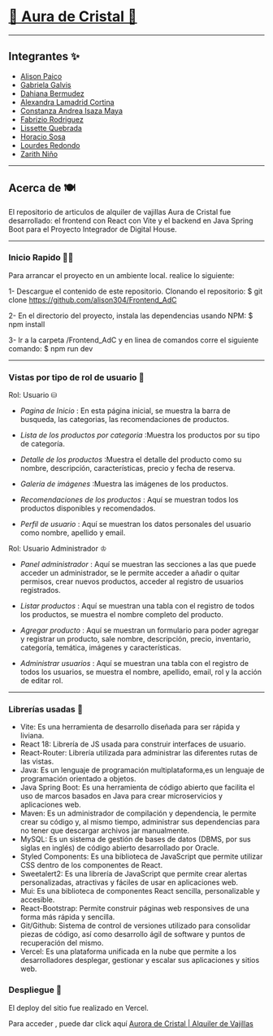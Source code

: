 # [🔮 Aura de Cristal 🔮](https://github.com/alison304/Frontend_AdC)

---
## Integrantes ✨

- [Alison Paico](https://github.com/alison304)
- [Gabriela Galvis](https://github.com/GabrielaGalvis)
- [Dahiana Bermudez](https://github.com/DahianaBermudez)
- [Alexandra Lamadrid Cortina](https://github.com/AlexandraLamadrid)
- [Constanza Andrea Isaza Maya](https://github.com/constanzaisaza92)
- [Fabrizio Rodriguez](https://github.com/FabrizioR17)
- [Lissette Quebrada](https://github.com/lissque)
- [Horacio Sosa](https://github.com/hsosa09)
- [Lourdes Redondo](https://github.com/Lourdes-Redondo/)
- [Zarith Niño](https://github.com/zarith01)

---
## Acerca de 🍽️

El repositorio de articulos de alquiler de vajillas Aura de Cristal fue desarrollado: el frontend con React con Vite y el backend en Java Spring Boot para el Proyecto Integrador de Digital House.

---
### Inicio Rapido 🏃‍♀️

Para arrancar el proyecto en un ambiente local. realice lo siguiente:

1- Descargue el contenido de este repositorio. Clonando el repositorio: $ git clone https://github.com/alison304/Frontend_AdC

2- En el directorio del proyecto, instala las dependencias usando NPM: $ npm install

3- Ir a la carpeta /Frontend_AdC y en linea de comandos corre el siguiente comando: $ npm run dev

---
### Vistas por tipo de rol de usuario 👤

Rol: Usuario ⛁

- *Pagina de Inicio* : En esta página inicial, se muestra la barra de busqueda, las categorias, las recomendaciones de productos. 

- *Lista de los productos por categoria* :Muestra los productos por su tipo de categoría.

- *Detalle de los productos* :Muestra el detalle del producto como su nombre, descripción, características, precio y fecha de reserva.

- *Galería de imágenes* :Muestra las imágenes de los productos.

- *Recomendaciones de los productos* : Aquí se muestran todos los productos disponibles y recomendados.

- *Perfil de usuario* : Aquí se muestran los datos personales del usuario como nombre, apellido y email.

Rol: Usuario Administrador ♔

- *Panel administrador* : Aquí se muestran las secciones a las que puede acceder un administrador, se le permite acceder a añadir o quitar permisos, crear nuevos productos, acceder al registro de usuarios registrados.

- *Listar productos* : Aquí se muestran una tabla con el registro de todos los productos, se muestra el nombre completo del producto.

- *Agregar producto* : Aquí se muestran un formulario para poder agregar y registrar un producto, sale nombre, descripción, precio, inventario, categoría, temática, imágenes y características.

- *Administrar usuarios* : Aquí se muestran una tabla con el registro de todos los usuarios, se muestra el nombre, apellido, email, rol y la acción de editar rol.

---
### Librerías usadas 🍷

- Vite: Es una herramienta de desarrollo diseñada para ser rápida y liviana.
- React 18: Librería de JS usada para construir interfaces de usuario.
- React-Router: Librería utilizada para administrar las diferentes rutas de las vistas.
- Java: Es un lenguaje de programación multiplataforma,es un lenguaje de programación orientado a objetos.
- Java Spring Boot: Es una herramienta de código abierto que facilita el uso de marcos basados ​​en Java para crear microservicios y aplicaciones web.
- Maven: Es un administrador de compilación y dependencia, le permite crear su código y, al mismo tiempo, administrar sus dependencias para no tener que descargar archivos jar manualmente.
- MySQL: Es un sistema de gestión de bases de datos (DBMS, por sus siglas en inglés) de código abierto desarrollado por Oracle.
- Styled Components: Es una biblioteca de JavaScript que permite utilizar CSS dentro de los componentes de React.
- Sweetalert2: Es una librería de JavaScript que permite crear alertas personalizadas, atractivas y fáciles de usar en aplicaciones web.
- Mui: Es una biblioteca de componentes React sencilla, personalizable y accesible.
- React-Bootstrap: Permite construir páginas web responsives de una forma más rápida y sencilla.
- Git/Github: Sistema de control de versiones utilizado para consolidar piezas de código, así como desarrollo ágil de software y puntos de recuperación del mismo.
- Vercel: Es una plataforma unificada en la nube que permite a los desarrolladores desplegar, gestionar y escalar sus aplicaciones y sitios web.

### Despliegue 🚀

El deploy del sitio fue realizado en Vercel. 

Para acceder , puede dar click aquí [Aurora de Cristal | Alquiler de Vajillas](https://aura-de-cristal.vercel.app/)